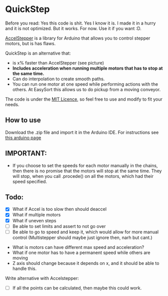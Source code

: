# QuickStep

Before you read: Yes this code is shit. Yes I know it is. I made it in a hurry and it is not optimized. But it works. For now. Use it if you want :D.

[AccelStepper](https://www.airspayce.com/mikem/arduino/AccelStepper/) is a library for Arduino that allows you to control stepper motors, but is has flaws.

QuickStep is an alternative that:
- is x% faster than AccelStepper (see picture)
- **Includes acceleration when running multiple motors that has to stop at the same time.**
- Can do interpolation to create smooth paths.
- You can run one motor at one speed while performing actions with the others. At EasySort this allows us to do pickup from a moving conveyor.

The code is under the [MIT Licence](LICENSE), so feel free to use and modify to fit your needs.

## How to use
Download the .zip file and import it in the Arduino IDE. For instructions see [this arduino page](https://support.arduino.cc/hc/en-us/articles/5145457742236-Add-libraries-to-Arduino-IDE)

## IMPORTANT:
- If you choose to set the speeds for each motor manually in the chains, then there is no promise that the motors will stop at the same time. They will stop, when you call .procede() on all the motors, which had their speed specified.

## Todo:
- [x] What if Accel is too slow then should deaccel
- [x] What if multiple motors
- [x] What if uneven steps
- [ ] Be able to set limits and assert to not go over
- [ ] Be able to go to speed and keep it, which would allow for more manual control (Multistepper should maybe just ignore then, narh but cant.)
- What is motors can have different max speed and acceleration?
- What if one motor has to have a permanent speed while others are moving
- Z axis should change because it depends on x, and it should be able to handle this.


Write alternative with Accelstepper:
- [ ] If all the points can be calculated, then maybe this could work.